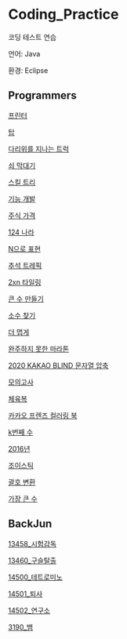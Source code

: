 # Coding_Practice
코딩 테스트 연습

언어: Java

환경: Eclipse

Programmers
--------
[프린터](https://github.com/jms8732/Coding_Practice/blob/master/programmers/src/programmers/problem_3.java)

[탑](https://github.com/jms8732/Coding_Practice/blob/master/programmers/src/programmers/problem_2.java)

[다리위를 지나는 트럭](https://github.com/jms8732/Coding_Practice/blob/master/programmers/src/programmers/problem_4.java)

[쇠 막대기](https://github.com/jms8732/Coding_Practice/blob/master/programmers/src/programmers/problem_5.java)

[스킬 트리](https://github.com/jms8732/Coding_Practice/blob/master/programmers/src/programmers/problem_6.java)

[기능 개발](https://github.com/jms8732/Coding_Practice/blob/master/programmers/src/programmers/problem_7.java)

[주식 가격](https://github.com/jms8732/Coding_Practice/blob/master/programmers/src/programmers/problem_8.java)

[124 나라](https://github.com/jms8732/Coding_Practice/blob/master/programmers/src/programmers/problem_9.java)

[N으로 표현](https://github.com/jms8732/Coding_Practice/blob/master/programmers/src/programmers/problem_10.java)

[추석 트레픽](https://github.com/jms8732/Coding_Practice/blob/master/programmers/src/programmers/problem_11.java)

[2xn 타일링](https://github.com/jms8732/Coding_Practice/blob/master/programmers/src/programmers/problem_12.java)

[큰 수 만들기](https://github.com/jms8732/Coding_Practice/blob/master/programmers/src/programmers/problem_13.java)

[소수 찾기](https://github.com/jms8732/Coding_Practice/blob/master/programmers/src/programmers/problem_14.java)

[더 맵게](https://github.com/jms8732/Coding_Practice/blob/master/programmers/src/programmers/problem_15.java)

[완주하지 못한 마라톤](https://github.com/jms8732/Coding_Practice/blob/master/programmers/src/programmers/problem_16.java)

[2020 KAKAO BLIND 문자열 압축](https://github.com/jms8732/Coding_Practice/blob/master/programmers/src/programmers/problem_17.java)

[모의고사](https://github.com/jms8732/Coding_Practice/blob/master/programmers/src/programmers/problem_18.java)

[체육복](https://github.com/jms8732/Coding_Practice/blob/master/programmers/src/programmers/problem_19.java)

[카카오 프렌즈 컬러링 북](https://github.com/jms8732/Coding_Practice/blob/master/programmers/src/programmers/problem_20.java)

[k번째 수](https://github.com/jms8732/Coding_Practice/blob/master/programmers/src/programmers/problem_21.java)

[2016년](https://github.com/jms8732/Coding_Practice/blob/master/programmers/src/programmers/problem_22.java)

[조이스틱](https://github.com/jms8732/Coding_Practice/blob/master/programmers/src/programmers/problem_23.java)

[괄호 변환](https://github.com/jms8732/Coding_Practice/blob/master/programmers/src/programmers/problem_24.java)

[가장 큰 수](https://github.com/jms8732/Coding_Practice/blob/master/programmers/src/programmers/problem_25.java)

BackJun
-------
[13458_시험감독](https://github.com/jms8732/Coding_Practice/blob/master/Backjun/src/samsung/problem_13458.java)

[13460_구슬탈출](https://github.com/jms8732/Coding_Practice/blob/master/Backjun/src/samsung/problem_13460.java)

[14500_테트로미노](https://github.com/jms8732/Coding_Practice/blob/master/Backjun/src/samsung/problem_14500.java)

[14501_퇴사](https://github.com/jms8732/Coding_Practice/blob/master/Backjun/src/samsung/problem_14501.java)

[14502_연구소](https://github.com/jms8732/Coding_Practice/blob/master/Backjun/src/samsung/problem_14502.java)

[3190_뱀](https://github.com/jms8732/Coding_Practice/blob/master/Backjun/src/samsung/problem_3190.java)



